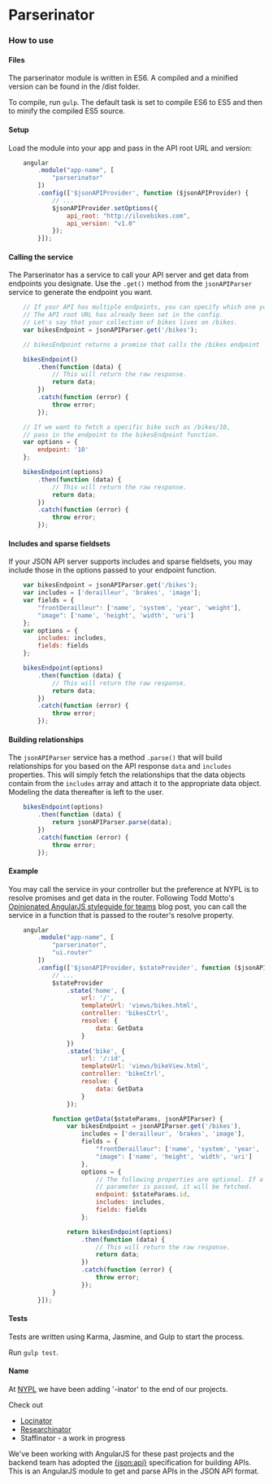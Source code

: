 # Parserinator

### How to use

#### Files
The parserinator module is written in ES6. A compiled and a minified version can be found in the /dist folder.

To compile, run `gulp`. The default task is set to compile ES6 to ES5 and then to minify the compiled ES5 source.

#### Setup
Load the module into your app and pass in the API root URL and version:
```javascript
    angular
        .module("app-name", [
            "parserinator"
        ])
        .config(['$jsonAPIProvider', function ($jsonAPIProvider) {
            // ...
            $jsonAPIProvider.setOptions({
                api_root: "http://ilovebikes.com",
                api_version: "v1.0"
            });
        }]);
```

#### Calling the service
The Parserinator has a service to call your API server and get data from endpoints you designate. Use the `.get()` method from the `jsonAPIParser` service to generate the endpoint you want.

```javascript
    // If your API has multiple endpoints, you can specify which one you want.
    // The API root URL has already been set in the config.
    // Let's say that your collection of bikes lives on /bikes.
    var bikesEndpoint = jsonAPIParser.get('/bikes');

    // bikesEndpoint returns a promise that calls the /bikes endpoint

    bikesEndpoint()
        .then(function (data) {
            // This will return the raw response.
            return data;
        })
        .catch(function (error) {
            throw error;
        });

    // If we want to fetch a specific bike such as /bikes/10,
    // pass in the endpoint to the bikesEndpoint function.
    var options = {
        endpoint: '10'
    };

    bikesEndpoint(options)
        .then(function (data) {
            // This will return the raw response.
            return data;
        })
        .catch(function (error) {
            throw error;
        });
```

#### Includes and sparse fieldsets
If your JSON API server supports includes and sparse fieldsets, you may include those in the options passed to your endpoint function.

```javascript
    var bikesEndpoint = jsonAPIParser.get('/bikes');
    var includes = ['derailleur', 'brakes', 'image'];
    var fields = {
        "frontDerailleur": ['name', 'system', 'year', 'weight'],
        "image": ['name', 'height', 'width', 'uri']
    };
    var options = {
        includes: includes,
        fields: fields
    };

    bikesEndpoint(options)
        .then(function (data) {
            // This will return the raw response.
            return data;
        })
        .catch(function (error) {
            throw error;
        });
```

#### Building relationships
The `jsonAPIParser` service has a method `.parse()` that will build relationships for you based on the API response `data` and `includes` properties. This will simply fetch the relationships that the data objects contain from the `includes` array and attach it to the appropriate data object. Modeling the data thereafter is left to the user.

```javascript
    bikesEndpoint(options)
        .then(function (data) {
            return jsonAPIParser.parse(data);
        })
        .catch(function (error) {
            throw error;
        });
```

#### Example
You may call the service in your controller but the preference at NYPL is to resolve promises and get data in the router. Following Todd Motto's [Opinionated AngularJS styleguide for teams](http://toddmotto.com/opinionated-angular-js-styleguide-for-teams/) blog post, you can call the service in a function that is passed to the router's resolve property.

```javascript
    angular
        .module("app-name", [
            "parserinator",
            "ui.router"
        ])
        .config(['$jsonAPIProvider, $stateProvider', function ($jsonAPIProvider, $stateProvider) {
            // ...
            $stateProvider
                .state('home', {
                    url: '/',
                    templateUrl: 'views/bikes.html',
                    controller: 'bikesCtrl',
                    resolve: {
                        data: GetData
                    }
                })
                .state('bike', {
                    url: '/:id',
                    templateUrl: 'views/bikeView.html',
                    controller: 'bikeCtrl',
                    resolve: {
                        data: GetData
                    }
                });

            function getData($stateParams, jsonAPIParser) {
                var bikesEndpoint = jsonAPIParser.get('/bikes'),
                    includes = ['derailleur', 'brakes', 'image'],
                    fields = {
                        "frontDerailleur": ['name', 'system', 'year', 'weight'],
                        "image": ['name', 'height', 'width', 'uri']
                    },
                    options = {
                        // The following properties are optional. If a specific
                        // parameter is passed, it will be fetched.
                        endpoint: $stateParams.id,
                        includes: includes,
                        fields: fields
                    };

                return bikesEndpoint(options)
                    .then(function (data) {
                        // This will return the raw response.
                        return data;
                    })
                    .catch(function (error) {
                        throw error;
                    });
            }
        }]);
```

#### Tests
Tests are written using Karma, Jasmine, and Gulp to start the process.

Run `gulp test`.

#### Name
At [NYPL](https://github.com/NYPL) we have been adding '-inator' to the end of our projects.

Check out
* [Locinator](http://nypl.org/locations)
* [Researchinator](http://nypl.org/research-divisions)
* Staffinator - a work in progress

We've been working with AngularJS for these past projects and the backend team has adopted the [{json:api}](http://jsonapi.org/) specification for building APIs. This is an AngularJS module to get and parse APIs in the JSON API format.

